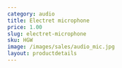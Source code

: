 ```yaml
---
category: audio
title: Electret microphone
price: 1.00
slug: electret-microphone
sku: HGW
image: /images/sales/audio_mic.jpg
layout: productdetails
---
```


